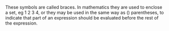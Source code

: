 These symbols are called braces. In mathematics they are used to enclose
a set, eg <span>1 2 3 4</span>, or they may be used in the same way as
() parentheses, to indicate that part of an expression should be
evaluated before the rest of the expression.
